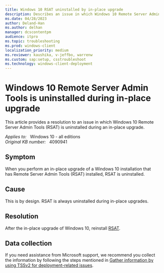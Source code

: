 ```yaml
---
title: Windows 10 RSAT uninstalled by in-place upgrade
description: Describes an issue in which Windows 10 Remote Server Admin Tools (RSAT) is uninstalled during an in-place upgrade.
ms.date: 04/28/2023
author: Deland-Han
ms.author: delhan
manager: dcscontentpm
audience: itpro
ms.topic: troubleshooting
ms.prod: windows-client
localization_priority: medium
ms.reviewer: kaushika, v-jeffbo, warrenw
ms.custom: sap:setup, csstroubleshoot
ms.technology: windows-client-deployment
---
```

# Windows 10 Remote Server Admin Tools is uninstalled during in-place upgrade

This article provides a resolution to an issue in which Windows 10 Remote Server Admin Tools (RSAT) is uninstalled during an in-place upgrade.

_Applies to:_ &nbsp; Windows 10 - all editions  
_Original KB number:_ &nbsp; 4090941

## Symptom

When you perform an in-place upgrade of a Windows 10 installation that has Remote Server Admin Tools (RSAT) installed, RSAT is uninstalled.

## Cause

This is by design. RSAT is always uninstalled during in-place upgrades.

## Resolution

After the in-place upgrade of Windows 10, reinstall [RSAT](https://www.microsoft.com/download/details.aspx?id=45520).

## Data collection

If you need assistance from Microsoft support, we recommend you collect the information by following the steps mentioned in [Gather information by using TSSv2 for deployment-related issues](../windows-troubleshooters/gather-information-using-tssv2-deployment.md).
